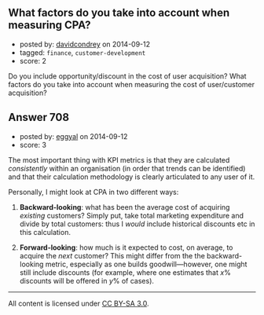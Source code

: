 ## What factors do you take into account when measuring CPA?

- posted by: [davidcondrey](https://stackexchange.com/users/2126748/davidcondrey) on 2014-09-12
- tagged: `finance`, `customer-development`
- score: 2

Do you include opportunity/discount in the cost of user acquisition?  What factors do you take into account when measuring the cost of user/customer acquisition?


## Answer 708

- posted by: [eggyal](https://stackexchange.com/users/310184/eggyal) on 2014-09-12
- score: 3

The most important thing with KPI metrics is that they are calculated *consistently* within an organisation (in order that trends can be identified) and that their calculation methodology is clearly articulated to any user of it.

Personally, I might look at CPA in two different ways:

1. **Backward-looking**: what has been the average cost of acquiring *existing* customers?  Simply put, take total marketing expenditure and divide by total customers: thus I *would* include historical discounts etc in this calculation.

2. **Forward-looking**: how much is it expected to cost, on average, to acquire the *next* customer?  This might differ from the the backward-looking metric, especially as one builds goodwill&mdash;however, one might still include discounts (for example, where one estimates that *x*% discounts will be offered in *y*% of cases).



---

All content is licensed under [CC BY-SA 3.0](https://creativecommons.org/licenses/by-sa/3.0/).
